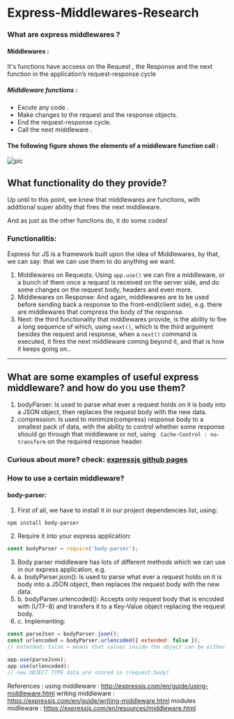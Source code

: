 # Express-Middlewares-Research

### What are express middlewares ?
#### Middlewares : 
It's functions have accsess on the Request , the Response and the next function in the application’s request-response cycle

##### Midldleware functions : 
-  Excute any code .
-  Make changes to the request and the response objects.
-  End the request-response cycle.
-  Call the next middleware .

#### The following figure shows the elements of a middleware function call : 

![pic](https://serving.photos.photobox.com/203490990ba76b95fbb5507e88956a7c2c58c644500a8f7fda1c9ab651ef0f2d22524852.jpg)


## What functionality do they provide?
Up until to this point, we knew that middlewares are functions, with additional super ability that fires the next middleware.

And as just as the other functions do, it do some codes!

### Functionalitis:
Express for JS is a framework built upon the idea of Middlewares, by that, we can say: that we can use them to do anything we want.
1. Middlewares on Requests: Using ``` app.use() ``` we can fire a middleware, or a bunch of them once a request is received on the server side, and do some changes on the request body, headers and even more.
2. Middlewares on Response: And again, middlewares are to be used before sending back a response to the front-end(client side), e.g. there are middlewares that compress the body of the response.
3. Next: the third functionality that middlewares provide, is the ability to fire a long sequence of which, using ``` next() ```, which is the third argument besides the request and response, when a ``` next() ``` command is executed, it fires the next middleware coming beyond it, and that is how it keeps going on..

----------

## What are some examples of useful express middleware? and how do you use them?
1. bodyParser: Is used to parse what ever a request holds on it is body into a JSON object, then replaces the request body with the new data.
2. compression: Is used to minimize(compress) response body to a smallest pack of data, with the ability to control whether some response should go through that middleware or not, using ``` Cache-Control : no-transform``` on the required response header.

### Curious about more? check: [expressjs github pages](https://github.com/expressjs)

### How to use a certain middleware?
#### body-parser:
1. First of all, we have to install it in our project dependencies list, using:
```
npm install body-parser
```
2. Require it into your express application:
``` javascript
const bodyParser = require('body-parser');
```
3. Body parser middleware has lots of different methods which we can use in our express application, e.g.
3. a. bodyParser.json(): Is used to parse what ever a request holds on it is body into a JSON object, then replaces the request body with the new data.
3. b. bodyParser.urlencoded(): Accepts only request body that is encoded with (UTF-8) and transfers it to a Key-Value object replacing the request body.
3. c. Implementing:
``` javascript
const parseJson = bodyParser.json();
const urlencoded = bodyParser.urlencoded({ extended: false });
// extended: false > means that values inside the object can be either a string or an array.

app.use(parseJson);
app.use(urlencoded);
// new OBJECT TYPE data are stored in (request.body)
```

References : 
using middleware : http://expressjs.com/en/guide/using-middleware.html
writing middleware : https://expressjs.com/en/guide/writing-middleware.html
modules midlleware : https://expressjs.com/en/resources/middleware.html
